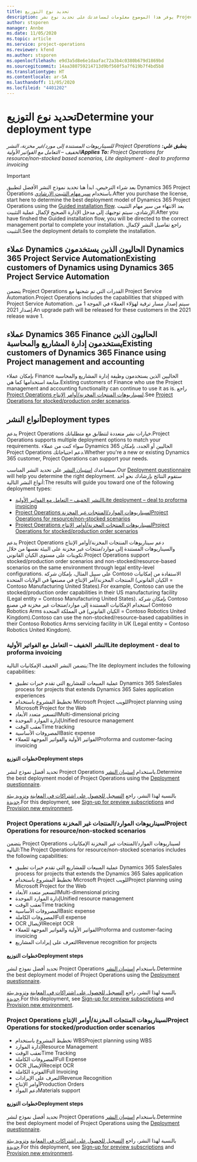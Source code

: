 ```yaml
---
title: تحديد نوع التوزيع
description: يوفر هذا الموضوع معلومات لمساعدتك على تحديد نوع نشر Project Operations الصحيح لشركتك.
author: stsporen
manager: Annbe
ms.date: 11/05/2020
ms.topic: article
ms.service: project-operations
ms.reviewer: kfend
ms.author: stsporen
ms.openlocfilehash: e9d3a5d8e6e1daafac72a3b4c0380b679d1869bd
ms.sourcegitcommit: 14aa380759214713d9bf560f5a7f619b7f4bd5b8
ms.translationtype: HT
ms.contentlocale: ar-SA
ms.lasthandoff: 11/05/2020
ms.locfileid: "4401202"
---
```

# <a name="determine-your-deployment-type"></a><span data-ttu-id="d74f3-103">تحديد نوع التوزيع</span><span class="sxs-lookup"><span data-stu-id="d74f3-103">Determine your deployment type</span></span>

<span data-ttu-id="d74f3-104">_**ينطبق علي:** ‏‫Project Operations للسيناريوهات المستندة إلى مورد/غير مخزنة‬، ‏‫النشر الخفيف – التعامل مع الفواتير الأولية‬_</span><span class="sxs-lookup"><span data-stu-id="d74f3-104">_**Applies To:** Project Operations for resource/non-stocked based scenarios, Lite deployment - deal to proforma invoicing_</span></span>

> [!IMPORTANT]
> <span data-ttu-id="d74f3-105">بعد شراء الترخيص، ابدأ هنا تحديد نموذج النشر الأفضل لتطبيق Dynamics 365 Project Operations باستخدام [سير مهام التثبيت الإرشادي](https://aka.ms/provisionprojectoperations).</span><span class="sxs-lookup"><span data-stu-id="d74f3-105">After you purchase the license, start here to determine the best deployment model of Dynamics 365 Project Operations using the [Guided installation flow](https://aka.ms/provisionprojectoperations).</span></span>
> <span data-ttu-id="d74f3-106">بعد الانتهاء من سير مهام التثبيت الإرشادي، سيتم توجيهك إلى مدخل الإدارة الصحيح لإكمال عملية التثبيت.</span><span class="sxs-lookup"><span data-stu-id="d74f3-106">After you have finshed the Guided installation flow, you will be directed to the correct management portal to complete your installation.</span></span> <span data-ttu-id="d74f3-107">راجع تفاصيل النشر لإكمال التثبيت.</span><span class="sxs-lookup"><span data-stu-id="d74f3-107">See the deployment details to complete the installation.</span></span>


## <a name="existing-customers-of-dynamics-using-dynamics-365-project-service-automation"></a><span data-ttu-id="d74f3-108">عملاء Dynamics الحاليون الذين يستخدمون Dynamics 365 Project Service Automation</span><span class="sxs-lookup"><span data-stu-id="d74f3-108">Existing customers of Dynamics using Dynamics 365 Project Service Automation</span></span>
<span data-ttu-id="d74f3-109">يتضمن Project Operations القدرات التي تم شحنها مع Project Service Automation.</span><span class="sxs-lookup"><span data-stu-id="d74f3-109">Project Operations includes the capabilities that shipped with Project Service Automation.</span></span> <span data-ttu-id="d74f3-110">سيتم إصدار مسار ترقية لهؤلاء العملاء في الموجة 1 من إصدار 2021.</span><span class="sxs-lookup"><span data-stu-id="d74f3-110">An upgrade path will be released for these customers in the 2021 release wave 1.</span></span>

## <a name="existing-customers-of-dynamics-365-finance-using-project-management-and-accounting"></a><span data-ttu-id="d74f3-111">عملاء Dynamics 365 Finance الحاليون الذين يستخدمون إدارة المشاريع والمحاسبة</span><span class="sxs-lookup"><span data-stu-id="d74f3-111">Existing customers of Dynamics 365 Finance using Project management and accounting</span></span> 

<span data-ttu-id="d74f3-112">بإمكان عملاء Finance الحاليين الذين يستخدمون وظيفة إدارة المشاريع والمحاسبة متابعة استخدامها كما هي.</span><span class="sxs-lookup"><span data-stu-id="d74f3-112">Existing customers of Finance who use the Project management and accounting functionality can continue to use it as is.</span></span> <span data-ttu-id="d74f3-113">راجع [Project Operations لسيناريوهات المنتجات المخزنة/أوامر الإنتاج](#pma).</span><span class="sxs-lookup"><span data-stu-id="d74f3-113">See [Project Operations for stocked/production order scenarios](#pma).</span></span>


## <a name="deployment-types"></a><span data-ttu-id="d74f3-114">أنواع النشر</span><span class="sxs-lookup"><span data-stu-id="d74f3-114">Deployment types</span></span>
<span data-ttu-id="d74f3-115">يدعم Project Operations خيارات نشر متعددة لتتطابق مع متطلباتك.</span><span class="sxs-lookup"><span data-stu-id="d74f3-115">Project Operations supports multiple deployment options to match your requirements.</span></span> <span data-ttu-id="d74f3-116">سواء كنت من عملاء Dynamics 365 الحاليين أو الجدد، بإمكان Project Operations دعم احتياجاتك.</span><span class="sxs-lookup"><span data-stu-id="d74f3-116">Whether you're a new or existing Dynamics 365 customer, Project Operations can support your needs.</span></span>

<span data-ttu-id="d74f3-117">سيساعدك [استبيان النشر](https://aka.ms/provisionprojectoperations) على تحديد النشر المناسب.</span><span class="sxs-lookup"><span data-stu-id="d74f3-117">Our [Deployment questionnaire](https://aka.ms/provisionprojectoperations) will help you determine the right deployment.</span></span> <span data-ttu-id="d74f3-118">ستقوم النتائج بإرشادك نحو أحد أنواع النشر التالية:</span><span class="sxs-lookup"><span data-stu-id="d74f3-118">The results will guide you toward one of the following deployment types:</span></span>

- [<span data-ttu-id="d74f3-119">النشر الخفيف – التعامل مع الفواتير الأولية</span><span class="sxs-lookup"><span data-stu-id="d74f3-119">Lite deployment – deal to proforma invoicing</span></span>](#lite)
- [<span data-ttu-id="d74f3-120">Project Operations لسيناريوهات الموارد/المنتجات غير المخزنة</span><span class="sxs-lookup"><span data-stu-id="d74f3-120">Project Operations for resource/non-stocked scenarios</span></span>](#integrated)
- [<span data-ttu-id="d74f3-121">Project Operations لسيناريوهات المنتجات المخزنة/أوامر الإنتاج</span><span class="sxs-lookup"><span data-stu-id="d74f3-121">Project Operations for stocked/production order scenarios</span></span>](#pma)

<span data-ttu-id="d74f3-122">يدعم Project Operations دعم سيناريوهات المنتجات المخزنة/أوامر الإنتاج‬ والسيناريوهات المستندة إلى موارد/منتجات غير مخزنة‬ على البيئة نفسها من خلال تكوينات على مستوى الكيان القانوني.</span><span class="sxs-lookup"><span data-stu-id="d74f3-122">Project Operations support stocked/production order scenarios and non-stocked/resource-based scenarios on the same environment through legal entity-level configurations.</span></span> <span data-ttu-id="d74f3-123">على سبيل المثال، بإمكان شركة Contoso الاستفادة من إمكانيات المنتجات المخزنة/أمر الإنتاج في مصنعها في الولايات المتحدة (الكيان القانوني = Contoso Manufacturing United States).</span><span class="sxs-lookup"><span data-stu-id="d74f3-123">For example, Contoso can use the stocked/production order capabilities in their US manufacturing facility (Legal entity = Contoso Manufacturing United States).</span></span> <span data-ttu-id="d74f3-124">بإمكان شركة Contoso استخدام الإمكانيات المستندة إلى موارد/منتجات غير مخزنة‬ في مصنع Contoso Robotics Arms في المملكة المتحدة (الكيان القانوني = Contoso Robotics United Kingdom).‬</span><span class="sxs-lookup"><span data-stu-id="d74f3-124">Contoso can use the non-stocked/resource-based capabilities in their Contoso Robotics Arms servicing facility in UK (Legal entity = Contoso Robotics United Kingdom).</span></span>

### <a name="lite-deployment---deal-to-proforma-invoicing"></a><a  name="lite"></a><span data-ttu-id="d74f3-125">النشر الخفيف – التعامل مع الفواتير الأولية</span><span class="sxs-lookup"><span data-stu-id="d74f3-125">Lite deployment - deal to proforma invoicing</span></span>

<span data-ttu-id="d74f3-126">يتضمن النشر الخفيف الإمكانيات التالية:</span><span class="sxs-lookup"><span data-stu-id="d74f3-126">The lite deployment includes the following capabilities:</span></span>

- <span data-ttu-id="d74f3-127">عملية المبيعات للمشاريع التي تقدم خبرات تطبيق Dynamics 365 Sales</span><span class="sxs-lookup"><span data-stu-id="d74f3-127">Sales process for projects that extends Dynamics 365 Sales application experiences</span></span>
- <span data-ttu-id="d74f3-128">تخطيط المشروع باستخدام Microsoft Project للويب</span><span class="sxs-lookup"><span data-stu-id="d74f3-128">Project planning using Microsoft Project for the Web</span></span>
- <span data-ttu-id="d74f3-129">التسعير متعدد الأبعاد</span><span class="sxs-lookup"><span data-stu-id="d74f3-129">Multi-dimensional pricing</span></span>
- <span data-ttu-id="d74f3-130">إدارة الموارد الموحدة</span><span class="sxs-lookup"><span data-stu-id="d74f3-130">Unified resource management</span></span>
- <span data-ttu-id="d74f3-131">تعقب الوقت</span><span class="sxs-lookup"><span data-stu-id="d74f3-131">Time tracking</span></span>
- <span data-ttu-id="d74f3-132">المصروفات الأساسية</span><span class="sxs-lookup"><span data-stu-id="d74f3-132">Basic expense</span></span>
- <span data-ttu-id="d74f3-133">الفواتير الأولية والفواتير الموجهة للعملاء</span><span class="sxs-lookup"><span data-stu-id="d74f3-133">Proforma and customer-facing invoicing</span></span> 

#### <a name="deployment-steps"></a><span data-ttu-id="d74f3-134">خطوات التوزيع</span><span class="sxs-lookup"><span data-stu-id="d74f3-134">Deployment steps</span></span>
<span data-ttu-id="d74f3-135">تحديد أفضل نموذج لنشر Project Operations باستخدام [استبيان النشر](https://aka.ms/provisionprojectoperations).</span><span class="sxs-lookup"><span data-stu-id="d74f3-135">Determine the best deployment model of Project Operations using the [Deployment questionnaire](https://aka.ms/provisionprojectoperations).</span></span>

<span data-ttu-id="d74f3-136">بالنسبة لهذا النشر، راجع [التسجيل للحصول على اشتراكات في المعاينة](lite-preview-subscription-sign-up.md) و[تزويد بيئة جديدة](lite-deployment.md).</span><span class="sxs-lookup"><span data-stu-id="d74f3-136">For this deployment, see [Sign-up for preview subscriptions](lite-preview-subscription-sign-up.md) and [Provision new environment](lite-deployment.md).</span></span> 


### <a name="project-operations-for-resourcenon-stocked-scenarios"></a><a name="integrated"></a><span data-ttu-id="d74f3-137">Project Operations لسيناريوهات الموارد/المنتجات غير المخزنة</span><span class="sxs-lookup"><span data-stu-id="d74f3-137">Project Operations for resource/non-stocked scenarios</span></span>
<span data-ttu-id="d74f3-138">يتضمن Project Operations لسيناريوهات الموارد/المنتجات غير المخزنة‬ الإمكانيات التالية:</span><span class="sxs-lookup"><span data-stu-id="d74f3-138">The Project Operations for resource/non-stocked scenarios includes the following capabilities:</span></span>
 
- <span data-ttu-id="d74f3-139">عملية المبيعات للمشاريع التي تقدم خبرات تطبيق Dynamics 365 Sales</span><span class="sxs-lookup"><span data-stu-id="d74f3-139">Sales process for projects that extends the Dynamics 365 Sales application</span></span>
- <span data-ttu-id="d74f3-140">تخطيط المشروع باستخدام Microsoft Project للويب</span><span class="sxs-lookup"><span data-stu-id="d74f3-140">Project planning using Microsoft Project for the Web</span></span>
- <span data-ttu-id="d74f3-141">التسعير متعدد الأبعاد</span><span class="sxs-lookup"><span data-stu-id="d74f3-141">Multi-dimensional pricing</span></span>
- <span data-ttu-id="d74f3-142">إدارة الموارد الموحدة</span><span class="sxs-lookup"><span data-stu-id="d74f3-142">Unified resource management</span></span>
- <span data-ttu-id="d74f3-143">تعقب الوقت</span><span class="sxs-lookup"><span data-stu-id="d74f3-143">Time tracking</span></span>
- <span data-ttu-id="d74f3-144">المصروفات الأساسية</span><span class="sxs-lookup"><span data-stu-id="d74f3-144">Basic expense</span></span>
- <span data-ttu-id="d74f3-145">المصروفات الكاملة</span><span class="sxs-lookup"><span data-stu-id="d74f3-145">Full expense</span></span>
- <span data-ttu-id="d74f3-146">OCR الإيصال</span><span class="sxs-lookup"><span data-stu-id="d74f3-146">Receipt OCR</span></span>
- <span data-ttu-id="d74f3-147">الفواتير الأولية والفواتير الموجهة للعملاء</span><span class="sxs-lookup"><span data-stu-id="d74f3-147">Proforma and customer-facing invoicing</span></span> 
- <span data-ttu-id="d74f3-148">التعرف على إيرادات المشاريع</span><span class="sxs-lookup"><span data-stu-id="d74f3-148">Revenue recognition for projects</span></span>

#### <a name="deployment-steps"></a><span data-ttu-id="d74f3-149">خطوات التوزيع</span><span class="sxs-lookup"><span data-stu-id="d74f3-149">Deployment steps</span></span>
<span data-ttu-id="d74f3-150">تحديد أفضل نموذج لنشر Project Operations باستخدام [استبيان النشر](https://aka.ms/provisionprojectoperations).</span><span class="sxs-lookup"><span data-stu-id="d74f3-150">Determine the best deployment model of Project Operations using the [Deployment questionnaire](https://aka.ms/provisionprojectoperations).</span></span>

<span data-ttu-id="d74f3-151">بالنسبة لهذا النشر، راجع [التسجيل للحصول على اشتراكات في المعاينة](resource-sign-up-preview-subscription.md) و[تزويد بيئة جديدة](resource-provision-new-environment.md).</span><span class="sxs-lookup"><span data-stu-id="d74f3-151">For this deployment, see [Sign-up for preview subscriptions](resource-sign-up-preview-subscription.md) and [Provision new environment](resource-provision-new-environment.md).</span></span> 


### <a name="project-operations-for-stockedproduction-order-scenarios"></a><a name="pma"></a><span data-ttu-id="d74f3-152">Project Operations لسيناريوهات المنتجات المخزنة/أوامر الإنتاج</span><span class="sxs-lookup"><span data-stu-id="d74f3-152">Project Operations for stocked/production order scenarios</span></span>

- <span data-ttu-id="d74f3-153">تخطيط المشروع باستخدام WBS</span><span class="sxs-lookup"><span data-stu-id="d74f3-153">Project planning using WBS</span></span>
- <span data-ttu-id="d74f3-154">إدارة الموارد</span><span class="sxs-lookup"><span data-stu-id="d74f3-154">Resource Management</span></span>
- <span data-ttu-id="d74f3-155">تعقب الوقت</span><span class="sxs-lookup"><span data-stu-id="d74f3-155">Time Tracking</span></span>
- <span data-ttu-id="d74f3-156">المصروفات الكاملة</span><span class="sxs-lookup"><span data-stu-id="d74f3-156">Full Expense</span></span>
- <span data-ttu-id="d74f3-157">OCR الإيصال</span><span class="sxs-lookup"><span data-stu-id="d74f3-157">Receipt OCR</span></span>
- <span data-ttu-id="d74f3-158">الفوترة الكاملة</span><span class="sxs-lookup"><span data-stu-id="d74f3-158">Full Invoicing</span></span>
- <span data-ttu-id="d74f3-159">التعرف على الإيرادات</span><span class="sxs-lookup"><span data-stu-id="d74f3-159">Revenue Recognition</span></span>
- <span data-ttu-id="d74f3-160">أوامر الإنتاج</span><span class="sxs-lookup"><span data-stu-id="d74f3-160">Production Orders</span></span>
- <span data-ttu-id="d74f3-161">دعم المواد</span><span class="sxs-lookup"><span data-stu-id="d74f3-161">Materials support</span></span>

#### <a name="deployment-steps"></a><span data-ttu-id="d74f3-162">خطوات التوزيع</span><span class="sxs-lookup"><span data-stu-id="d74f3-162">Deployment steps</span></span>
<span data-ttu-id="d74f3-163">تحديد أفضل نموذج لنشر Project Operations باستخدام [استبيان النشر](https://aka.ms/provisionprojectoperations).</span><span class="sxs-lookup"><span data-stu-id="d74f3-163">Determine the best deployment model of Project Operations using the [Deployment questionnaire](https://aka.ms/provisionprojectoperations).</span></span>

<span data-ttu-id="d74f3-164">بالنسبة لهذا النشر، راجع [التسجيل للحصول على اشتراكات في المعاينة](https://docs.microsoft.com/dynamics365/fin-ops-core/dev-itpro/dev-tools/sign-up-preview-subscription?toc=/dynamics365/finance/toc.json) و[تزويد بيئة جديدة](https://docs.microsoft.com/dynamics365/fin-ops-core/dev-itpro/deployment/deploy-demo-environment?toc=/dynamics365/finance/toc.json).</span><span class="sxs-lookup"><span data-stu-id="d74f3-164">For this deployment, see [Sign-up for preview subscriptions](https://docs.microsoft.com/dynamics365/fin-ops-core/dev-itpro/dev-tools/sign-up-preview-subscription?toc=/dynamics365/finance/toc.json) and [Provision new environment](https://docs.microsoft.com/dynamics365/fin-ops-core/dev-itpro/deployment/deploy-demo-environment?toc=/dynamics365/finance/toc.json).</span></span> 

